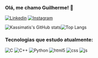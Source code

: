 ### Olá, me chamo Guilherme! 👋

[![Linkedin](https://img.shields.io/badge/LinkedIn-0077B5?style=for-the-badge&logo=linkedin&logoColor=white)](https://www.linkedin.com/in/guilherme-kassimatis-kullinger-563182232/)
[![Instagram](https://img.shields.io/badge/Instagram-E4405F?style=for-the-badge&logo=instagram&logoColor=white)](https://www.instagram.com/gkassimatis/)

![Kassimatis's GitHub stats](https://github-readme-stats.vercel.app/api?username=Kassimatis&show_icons=true&theme=synthwave)![Top Langs](https://github-readme-stats.vercel.app/api/top-langs/?username=Kassimatis&hide_progress=true)


### Tecnologias que estudo atualmente:

![C](https://img.shields.io/badge/C-00599C?style=for-the-badge&logo=c&logoColor=white)
![C++](https://img.shields.io/badge/C%2B%2B-00599C?style=for-the-badge&logo=c%2B%2B&logoColor=white)
![Python](https://img.shields.io/badge/Python-14354C?style=for-the-badge&logo=python&logoColor=white)
![html5](https://img.shields.io/badge/HTML5-E34F26?style=for-the-badge&logo=html5&logoColor=white)
![css](https://img.shields.io/badge/CSS3-1572B6?style=for-the-badge&logo=css3&logoColor=white)
![js](https://img.shields.io/badge/JavaScript-F7DF1E?style=for-the-badge&logo=javascript&logoColor=black)
